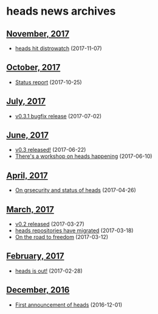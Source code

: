 heads news archives
===================

[November, 2017](2017/11/index.html)
------------------------------------

* [heads hit distrowatch](2017/11/distrowatch.html) (2017-11-07)


[October, 2017](2017/10/index.html)
-----------------------------------

* [Status report](2017/10/statusreport.html) (2017-10-25)


[July, 2017](2017/07/index.html)
--------------------------------

* [v0.3.1 bugfix release](2017/07/release-031.html) (2017-07-02)


[June, 2017](2017/06/index.html)
--------------------------------

* [v0.3 released!](2017/06/release-03.html) (2017-06-22)
* [There's a workshop on heads happening](2017/06/rmll2017.html) (2017-06-10)


[April, 2017](2017/04/index.html)
---------------------------------

* [On grsecurity and status of heads](2017/04/on-grsec.html) (2017-04-26)


[March, 2017](2017/03/index.html)
---------------------------------

* [v0.2 released](2017/03/release-02.html) (2017-03-27)
* [heads repositories have migrated](2017/03/repo-migration.html) (2017-03-18)
* [On the road to freedom](2017/03/on-the-road-to-freedom.html) (2017-03-12)


[February, 2017](2017/02/index.html)
------------------------------------

* [heads is out!](2017/02/heads-is-out.html) (2017-02-28)


[December, 2016](2016/12/index.html)
------------------------------------

* [First announcement of heads](2016/12/heads-announcement.html) (2016-12-01)
